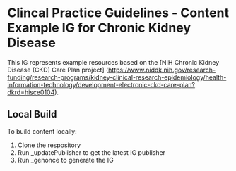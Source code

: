 # Clincal Practice Guidelines - Content Example IG for Chronic Kidney Disease

This IG represents example resources based on the [NIH Chronic Kidney Disease (CKD) Care Plan project] (https://www.niddk.nih.gov/research-funding/research-programs/kidney-clinical-research-epidemiology/health-information-technology/development-electronic-ckd-care-plan?dkrd=hisce0104).

## Local Build

To build content locally:

  1. Clone the respository
  2. Run _updatePublisher to get the latest IG publisher
  3. Run _genonce to generate the IG